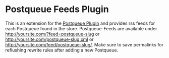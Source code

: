 # Postqueue Feeds Plugin

This is an extension for the [Postqueue Plugin](http://wordpress.org/plugins/postqueue/) and provides rss feeds for each Postqueue found in the store.
Postqueue-Feeds are available under http://yoursite.com/?feed=postqueue-slug or http://yoursite.com/postqueue-slug.xml or http://yoursite.com/feed/postqueue-slug/.
Make sure to save permalinks for reflushing rewrite rules after adding a new Postqueue.
